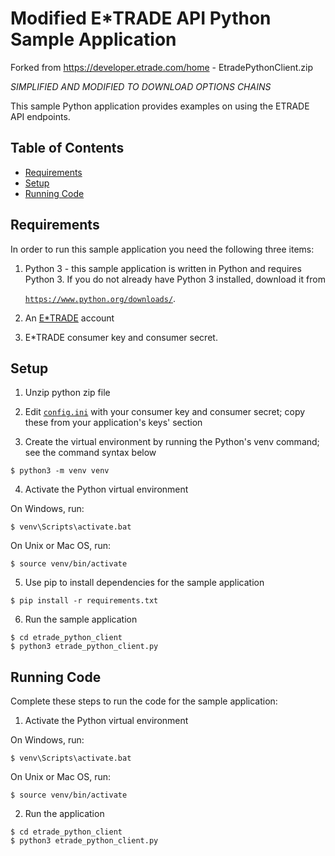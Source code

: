 # Modified E*TRADE API Python Sample Application

Forked from https://developer.etrade.com/home - EtradePythonClient.zip

*SIMPLIFIED AND MODIFIED TO DOWNLOAD OPTIONS CHAINS*

This sample Python application provides examples on using the ETRADE API endpoints.

## Table of Contents

* [Requirements](#requirements)
* [Setup](#setup)
* [Running Code](#running-code)

## Requirements

In order to run this sample application you need the following three items:

1. Python 3 - this sample application is written in Python and requires Python 3. If you do not
already have Python 3 installed, download it from

   [`https://www.python.org/downloads/`](https://www.python.org/downloads/).

2. An [E*TRADE](https://us.etrade.com) account

3. E*TRADE consumer key and consumer secret.


## Setup

1. Unzip python zip file

2. Edit [`config.ini`](EtradePythonClient/etrade_python_client/config.ini)
with your consumer key and consumer secret; copy these from your application's keys' section

3. Create the virtual environment by running the Python's venv command; see the command syntax below

```
$ python3 -m venv venv
```

4. Activate the Python virtual environment

On Windows, run:

```
$ venv\Scripts\activate.bat
```

On Unix or Mac OS, run:

```
$ source venv/bin/activate
```

5. Use pip to install dependencies for the sample application

```
$ pip install -r requirements.txt
```

6. Run the sample application

```
$ cd etrade_python_client
$ python3 etrade_python_client.py
```

## Running Code

Complete these steps to run the code for the sample application:

1. Activate the Python virtual environment

On Windows, run:

```
$ venv\Scripts\activate.bat
```

On Unix or Mac OS, run:

```
$ source venv/bin/activate
```

2. Run the application

```
$ cd etrade_python_client
$ python3 etrade_python_client.py
```
